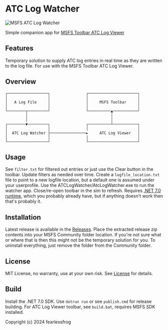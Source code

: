 # ATC Log Watcher

![MSFS ATC Log Watcher](https://i.imgur.com/mI7TMuu.jpeg)

Simple companion app for [MSFS Toolbar ATC Log Viewer](https://github.com/fearlessfrog/msfs2020-toolbar-atclogviewer)

## Features

Temporary solution to supply ATC log entries in real time as they are written to the log file. For use with the MSFS Toolbar ATC Log Viewer.

## Overview

```
┌──────────────────┐                ┌──────────────────────┐
│                  │                │                      │
│   A Log File     │                │     MSFS Toolbar     │
│                  │                │                      │
└────────┬─────────┘                └──────────▲───────────┘
         │                                     │
         │                                     │
┌────────▼─────────┐                ┌──────────┴───────────┐
│                  │                │                      │
│  ATC Log Watcher ├────────────────►     ATC Log Viewer   │
│                  │                │                      │
└──────────────────┘                └──────────────────────┘
```

## Usage

See `filter.txt` for filtered out entries or just use the Clear button in the toolbar. Update filters as needed over time.
Create a `logfile_location.txt` file to point to a new logfile location, but a default one is assumed under your userprofile.
Use the ATCLogWatcher/AtcLogWatcher.exe to run the watcher app. Close/re-open toolbar in the sim to refresh.
Requires [.NET 7.0 runtime](https://dotnet.microsoft.com/en-us/download/dotnet/7.0), which you probably already have, but if anything doesn't work then that's probably it.

## Installation

Latest release is available in the [Releases](https://github.com/fearlessfrog/AtcLogWatcher/releases/).
Place the extracted release zip contents into your MSFS Community folder location. If you're not sure what or where that is then this might not be the temporary solution for you.
To uninstall everything, just remove the folder from the Community folder.

## License

MIT License, no warranty, use at your own risk. See [License](https://github.com/fearlessfrog/AtcLogWatcher/blob/main/LICENSE) for details.

## Build

Install the .NET 7.0 SDK.
Use `dotrun run` or see `publish.cmd` for release building.
For ATC Log Viewer toolbar, see `build.bat`, requires MSFS SDK installed.

Copyright (c) 2024 fearlessfrog
